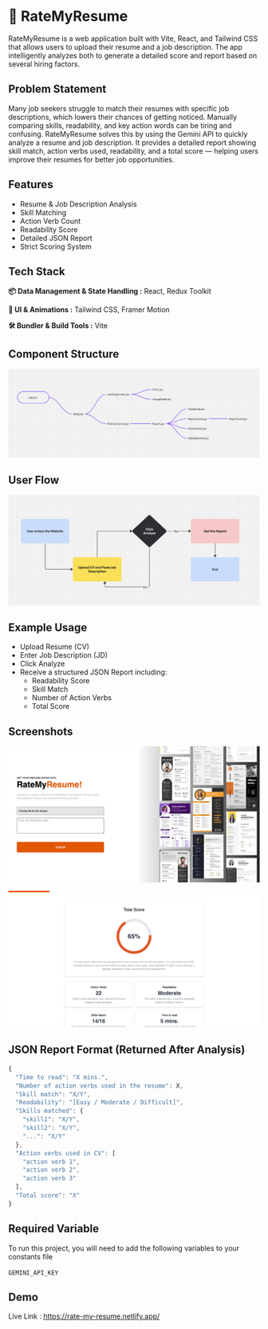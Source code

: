 # 📄 RateMyResume

RateMyResume is a web application built with Vite, React, and Tailwind CSS that allows users to upload their resume and a job description. The app intelligently analyzes both to generate a detailed score and report based on several hiring factors.

## Problem Statement

Many job seekers struggle to match their resumes with specific job descriptions, which lowers their chances of getting noticed. Manually comparing skills, readability, and key action words can be tiring and confusing.
RateMyResume solves this by using the Gemini API to quickly analyze a resume and job description. It provides a detailed report showing skill match, action verbs used, readability, and a total score — helping users improve their resumes for better job opportunities.

## Features

- Resume & Job Description Analysis
- Skill Matching
- Action Verb Count
- Readability Score
- Detailed JSON Report
- Strict Scoring System

## Tech Stack

**📦 Data Management & State Handling :** React, Redux Toolkit

**🎨 UI & Animations :** Tailwind CSS, Framer Motion

**🛠 Bundler & Build Tools :** Vite

## Component Structure

![Component Structure](./src/assets/ComponentStructure.png)

## User Flow

![User Flow](./src/assets/UserFlow.png)

## Example Usage

- Upload Resume (CV)
- Enter Job Description (JD)
- Click Analyze
- Receive a structured JSON Report including:
  - Readability Score
  - Skill Match
  - Number of Action Verbs
  - Total Score

## Screenshots

![App Screenshot 1](./src//assets/LandingScreen.png)

![App Screenshot 2](./src//assets/Report.png)

## JSON Report Format (Returned After Analysis)

```javascript
{
  "Time to read": "X mins.",
  "Number of action verbs used in the resume": X,
  "Skill match": "X/Y",
  "Readability": "[Easy / Moderate / Difficult]",
  "Skills matched": {
    "skill1": "X/Y",
    "skill2": "X/Y",
    "...": "X/Y"
  },
  "Action verbs used in CV": [
    "action verb 1",
    "action verb 2",
    "action verb 3"
  ],
  "Total score": "X"
}
```

## Required Variable

To run this project, you will need to add the following variables to your constants file

`GEMINI_API_KEY`

## Demo

Live Link : https://rate-my-resume.netlify.app/
